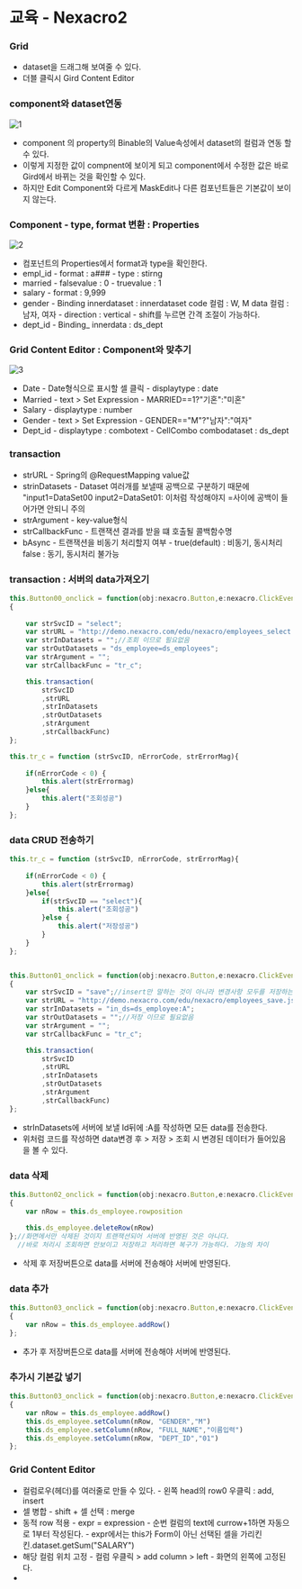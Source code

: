 # 교육 - Nexacro2

### Grid

* dataset을 드래그해 보여줄 수 있다.
* 더블 클릭시 Gird Content Editor

### component와 dataset연동

![1](../../.gitbook/assets/1%20%28119%29.png)

* component 의 property의 Binable의 Value속성에서 dataset의 컬럼과 연동 할 수 있다.
* 이렇게 지정한 값이 compnent에 보이게 되고 component에서 수정한 값은 바로 Gird에서 바뀌는 것을 확인할 수 있다.
* 하지만 Edit Component와 다르게 MaskEdit나 다른 컴포넌트들은 기본값이 보이지 않는다.

### Component - type, format 변환 : Properties

![2](../../.gitbook/assets/2%20%2894%29.png)

* 컴포넌트의 Properties에서 format과 type을 확인한다.
* empl\_id - format : a\#\#\# - type : stirng
* married - falsevalue : 0 - truevalue : 1
* salary - format : 9,999
* gender - Binding   innerdataset : innerdataset   code 컬럼 : W, M   data 컬럼 : 남자, 여자 - direction : vertical - shift를 누르면 간격 조절이 가능하다.
* dept_id - Binding_   innerdata : ds\_dept

### Grid Content Editor : Component와 맞추기

![3](../../.gitbook/assets/3%20%2871%29.png)

* Date - Date형식으로 표시할 셀 클릭 - displaytype : date
* Married - text &gt; Set Expression - MARRIED==1?"기혼":"미혼"
* Salary - displaytype : number
* Gender - text &gt; Set Expression - GENDER=="M"?"남자":"여자"
* Dept\_id - displaytype : combotext - CellCombo   combodataset : ds\_dept

### transaction

* strURL  - Spring의 @RequestMapping value값
* strinDatasets - Dataset 여러개를 보낼때 공백으로 구분하기 때문에    "input1=DataSet00 input2=DataSet01:   이처럼 작성해야지 =사이에 공백이 들어가면 안되니 주의 
* strArgument - key-value형식
* strCallbackFunc - 트랜잭션 결과를 받을 떄 호출될 콜백함수명
* bAsync - 트랜잭션을 비동기 처리할지 여부 - true\(default\) : 비동기, 동시처리   false : 동기, 동시처리 불가능 

### transaction : 서버의 data가져오기

```javascript
this.Button00_onclick = function(obj:nexacro.Button,e:nexacro.ClickEventInfo)
{
	
	var strSvcID = "select";
	var strURL = "http://demo.nexacro.com/edu/nexacro/employees_select.jsp";
	var strInDatasets = "";//조회 이므로 필요없음
	var strOutDatasets = "ds_employee=ds_employees";
	var strArgument = "";
	var strCallbackFunc = "tr_c";

	this.transaction(
		strSvcID
		,strURL
		,strInDatasets
		,strOutDatasets
		,strArgument
		,strCallbackFunc)
};

this.tr_c = function (strSvcID, nErrorCode, strErrorMag){
	
	if(nErrorCode < 0) {
		this.alert(strErrormag)
	}else{
		this.alert("조회성공")
	}
};
```

### data CRUD 전송하기

```javascript
this.tr_c = function (strSvcID, nErrorCode, strErrorMag){
	
	if(nErrorCode < 0) {
		this.alert(strErrormag)
	}else{
		if(strSvcID == "select"){
			this.alert("조회성공")
		}else {
			this.alert("저장성공")
		}
	}
};


this.Button01_onclick = function(obj:nexacro.Button,e:nexacro.ClickEventInfo)
{
	var strSvcID = "save";//insert만 말하는 것이 아니라 변경사항 모두를 저장하는 것
	var strURL = "http://demo.nexacro.com/edu/nexacro/employees_save.jsp";
	var strInDatasets = "in_ds=ds_employee:A";
	var strOutDatasets = "";//저장 이므로 필요없음
	var strArgument = "";
	var strCallbackFunc = "tr_c";

	this.transaction(
		strSvcID
		,strURL
		,strInDatasets
		,strOutDatasets
		,strArgument
		,strCallbackFunc)
};
```

* strInDatasets에 서버에 보낼 Id뒤에 :A를 작성하면 모든 data를 전송한다.
* 위처럼 코드를 작성하면 data변경 후 &gt; 저장 &gt; 조회 시 변경된 데이터가 들어있음을 볼 수 있다.

### data 삭제

```javascript
this.Button02_onclick = function(obj:nexacro.Button,e:nexacro.ClickEventInfo)
{
	var nRow = this.ds_employee.rowposition
	
	this.ds_employee.deleteRow(nRow)
};//화면에서만 삭제된 것이지 트랜잭션되어 서버에 반영된 것은 아니다.
  //바로 처리시 조회하면 안보이고 저장하고 처리하면 복구가 가능하다. 기능의 차이
```

* 삭제 후 저장버튼으로 data를 서버에 전송해야 서버에 반영된다.

### data 추가

```javascript
this.Button03_onclick = function(obj:nexacro.Button,e:nexacro.ClickEventInfo)
{
	var nRow = this.ds_employee.addRow()
};
```

* 추가 후 저장버튼으로 data를 서버에 전송해야 서버에 반영된다.

### 추가시 기본값 넣기

```javascript
this.Button03_onclick = function(obj:nexacro.Button,e:nexacro.ClickEventInfo)
{
	var nRow = this.ds_employee.addRow()
	this.ds_employee.setColumn(nRow, "GENDER","M")
	this.ds_employee.setColumn(nRow, "FULL_NAME","이름입력")
	this.ds_employee.setColumn(nRow, "DEPT_ID","01")
};
```

### Grid Content Editor 

* 컬럼로우\(헤더\)를 여러줄로 만들 수 있다. - 왼쪽 head의 row0 우클릭 : add, insert
* 셀 병합 - shift + 셀 선택 : merge
* 동적 row 적용 - expr = expression - 순번 컬럼의 text에 currow+1하면 자동으로 1부터 작성된다. - expr에서는 this가 Form이 아닌 선택된 셀을 가리킨킨.dataset.getSum\("SALARY"\)
* 해당 컬럼 위치 고정 - 컬럼 우클릭 &gt; add column &gt; left - 화면의 왼쪽에 고정된다.
* 


